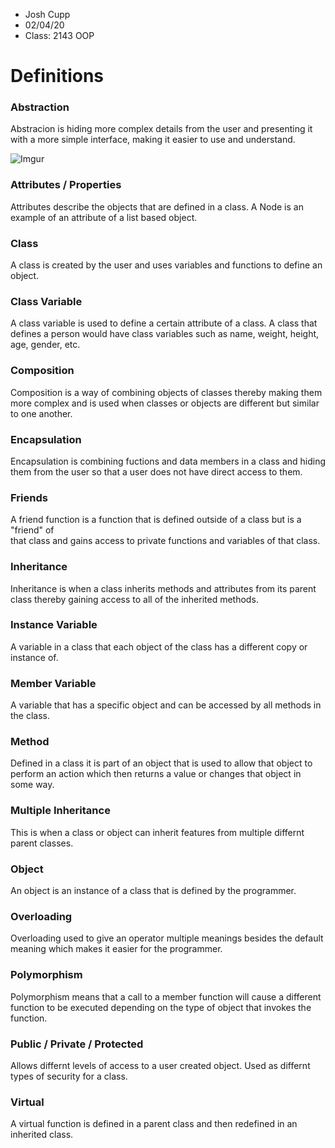 - Josh Cupp
- 02/04/20
- Class: 2143 OOP

# Definitions

### Abstraction
Abstracion is hiding more complex details from the user and presenting it with a more simple
interface, making it easier to use and understand.

![Imgur](https://imgur.com/pN4Xwx0.png)  

### Attributes / Properties
Attributes describe the objects that are defined in a class. A Node is an example of an 
attribute of a list based object.

### Class
A class is created by the user and uses variables and functions to define an object.

### Class Variable
A class variable is used to define a certain attribute of a class. A class that defines a person would have class 
variables such as name, weight, height, age, gender, etc.

### Composition
Composition is a way of combining objects of classes thereby making them more complex and is used when
classes or objects are different but similar to one another.

### Encapsulation
Encapsulation is combining fuctions and data members in a class and hiding them from the user
so that a user does not have direct access to them.

### Friends
A friend function is a function that is defined outside of a class but is a "friend" of  
that class and gains access to private functions and variables of that class.

### Inheritance
Inheritance is when a class inherits methods and attributes from its parent class thereby gaining 
access to all of the inherited methods.

### Instance Variable
A variable in a class that each object of the class has a different copy or instance of.

### Member Variable
A variable that has a specific object and can be accessed by all methods in the class.

### Method
Defined in a class it is part of an object that is used to allow that object to perform an action which 
then returns a value or changes that object in some way.

### Multiple Inheritance
This is when a class or object can inherit features from multiple differnt parent classes.

### Object
An object is an instance of a class that is defined by the programmer.

### Overloading
Overloading used to give an operator multiple meanings besides the default
meaning which makes it easier for the programmer.

### Polymorphism
Polymorphism means that a call to a member function will cause a different function to be executed
depending on the type of object that invokes the function.

### Public / Private / Protected
Allows differnt levels of access to a user created object. Used as differnt types of security for a class.

### Virtual
A virtual function is defined in a parent class and then redefined in an inherited class.

